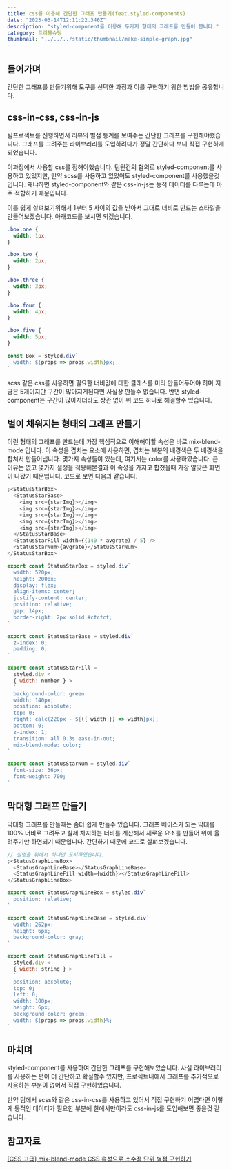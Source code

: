 ```yaml
---
title: css를 이용해 간단한 그래프 만들기(feat.styled-components)
date: "2023-03-14T12:11:22.346Z"
description: "styled-component를 이용해 두가지 형태의 그래프를 만들어 봅니다."
category: 트러블슈팅
thumbnail: "../../../static/thumbnail/make-simple-graph.jpg"
---
```


## 들어가며

간단한 그래프를 만들기위해 도구를 선택한 과정과 이를 구현하기 위한 방법을 공유합니다.

## css-in-css, css-in-js

팀프로젝트를 진행하면서 리뷰의 별점 통계를 보여주는 간단한 그래프를 구현해야했습니다. 그래프를 그려주는 라이브러리를 도입하려다가 정말 간단하다 보니 직접 구현하게 되었습니다.

이과정에서 사용할 css를 정해야했습니다. 팀원간의 협의로 styled-component를 사용하고 있었지만, 만약 scss를 사용하고 있었어도 styled-component를 사용했을것입니다. 왜냐하면 styled-component와 같은 css-in-js는 동적 데이터를 다루는데 아주 적합하기 때문입니다.

이를 쉽게 살펴보기위해서 1부터 5 사이의 값을 받아서 그대로 너비로 만드는 스타일을 만들어보겠습니다. 아래코드를 보시면 되겠습니다.

```css
.box.one {
  width: 1px;
}

.box.two {
  width: 2px;
}

.box.three {
  width: 3px;
}

.box.four {
  width: 4px;
}

.box.five {
  width: 5px;
}
```

```javascript
const Box = styled.div`
  width: ${props => props.width}px;
`
```

scss 같은 css를 사용하면 필요한 너비값에 대한 클래스를 미리 만들어두어야 하며 지금은 5개이지만 구간이 많아지게된다면 사실상 만들수 없습니다. 반면 styled-component는 구간이 많아지더라도 상관 없이 위 코드 하나로 해결할수 있습니다.

## 별이 채워지는 형태의 그래프 만들기

이런 형태의 그래프를 만드는데 가장 핵심적으로 이해해야할 속성은 바로 mix-blend-mode 입니다. 이 속성을 겹치는 요소에 사용하면, 겹치는 부분의 배경색은 두 배경색을 합쳐서 만들어냅니다. 몇가지 속성들이 있는데, 여기서는 color를 사용하였습니다. 큰 이유는 없고 몇가지 설정을 적용해본결과 이 속성을 가지고 합쳤을때 가장 알맞은 화면이 나왔기 때문입니다. 코드로 보면 다음과 같습니다.

```javascript
;<StatusStarBox>
  <StatusStarBase>
    <img src={starImg}></img>
    <img src={starImg}></img>
    <img src={starImg}></img>
    <img src={starImg}></img>
    <img src={starImg}></img>
  </StatusStarBase>
  <StatusStarFill width={(140 * avgrate) / 5} />
  <StatusStarNum>{avgrate}</StatusStarNum>
</StatusStarBox>

export const StatusStarBox = styled.div`
  width: 520px;
  height: 200px;
  display: flex;
  align-items: center;
  justify-content: center;
  position: relative;
  gap: 14px;
  border-right: 2px solid #cfcfcf;
`

export const StatusStarBase = styled.div`
  z-index: 0;
  padding: 0;
`

export const StatusStarFill =
  styled.div <
  { width: number } >
  `
  background-color: green
  width: 140px;
  position: absolute;
  top: 0;
  right: calc(220px - ${({ width }) => width}px);
  bottom: 0;
  z-index: 1;
  transition: all 0.3s ease-in-out;
  mix-blend-mode: color;
`

export const StatusStarNum = styled.div`
  font-size: 36px;
  font-weight: 700;
`
```

## 막대형 그래프 만들기

막대형 그래프를 만들때는 좀더 쉽게 만들수 있습니다. 그래프 베이스가 되는 막대를 100% 너비로 그려두고 실제 차지하는 너비를 계산해서 새로운 요소를 만들어 위에 올려주기만 하면되기 때문입니다. 간단하기 때문에 코드로 살펴보겠습니다.

```javascript
// 설명을 위해서 하나만 표시하였습니다.
;<StatusGraphLineBox>
  <StatusGraphLineBase></StatusGraphLineBase>
  <StatusGraphLineFill width={width}></StatusGraphLineFill>
</StatusGraphLineBox>

export const StatusGraphLineBox = styled.div`
  position: relative;
`

export const StatusGraphLineBase = styled.div`
  width: 262px;
  height: 6px;
  background-color: gray;
`

export const StatusGraphLineFill =
  styled.div <
  { width: string } >
  `
  position: absolute;
  top: 0;
  left: 0;
  width: 100px;
  height: 6px;
  background-color: green;
  width: ${props => props.width}%;
`
```

## 마치며

styled-component를 사용하여 간단한 그래프를 구현해보았습니다. 사실 라이브러리를 사용하는 편이 더 간단하고 확실할수 있지만, 프로젝트내에서 그래프를 추가적으로 사용하는 부분이 없어서 직접 구현하였습니다.

만약 팀에서 scss와 같은 css-in-css를 사용하고 있어서 직접 구현하기 어렵다면 이렇게 동적인 데이터가 필요한 부분에 한에서만이라도 css-in-js를 도입해보면 좋을것 같습니다.

## 참고자료

<a class="link" href="https://blogpack.tistory.com/1142">[CSS 고급] mix-blend-mode CSS 속성으로 소수점 단위 별점 구현하기</a>
